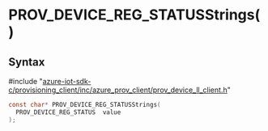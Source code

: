 # PROV_DEVICE_REG_STATUSStrings()

## Syntax

\#include "[azure-iot-sdk-c/provisioning_client/inc/azure_prov_client/prov_device_ll_client.h](../iot-c-ref-prov-device-ll-client-h.md)"  
```C
const char* PROV_DEVICE_REG_STATUSStrings(
  PROV_DEVICE_REG_STATUS  value
);
```

